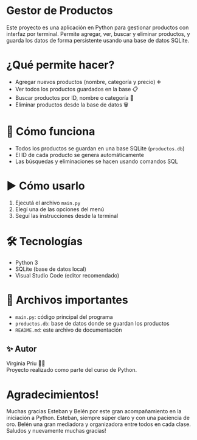 # Gestor de Productos 

Este proyecto es una aplicación en Python para gestionar productos con interfaz por terminal. Permite agregar, ver, buscar y eliminar productos, y guarda los datos de forma persistente usando una base de datos SQLite.

# ¿Qué permite hacer?

- Agregar nuevos productos (nombre, categoría y precio) ➕
- Ver todos los productos guardados en la base 📋
- Buscar productos por ID, nombre o categoría 🔎
- Eliminar productos desde la base de datos 🗑️

# 💾 Cómo funciona

- Todos los productos se guardan en una base SQLite (`productos.db`)
- El ID de cada producto se genera automáticamente
- Las búsquedas y eliminaciones se hacen usando comandos SQL

# ▶️ Cómo usarlo

1. Ejecutá el archivo `main.py`
2. Elegí una de las opciones del menú
3. Seguí las instrucciones desde la terminal

# 🛠️ Tecnologías

- Python 3
- SQLite (base de datos local)
- Visual Studio Code (editor recomendado)

# 📁 Archivos importantes

- `main.py`: código principal del programa
- `productos.db`: base de datos donde se guardan los productos
- `README.md`: este archivo de documentación

## ✨ Autor

Virginia Priu 👩‍💻  
Proyecto realizado como parte del curso de Python.


# Agradecimientos!

Muchas gracias Esteban y Belén por este gran acompañamiento en la iniciación a Python.
Esteban, siempre súper claro y con una paciencia de oro. 
Belén una gran mediadora y organizadora entre todos en cada clase.
Saludos y nuevamente muchas gracias!

